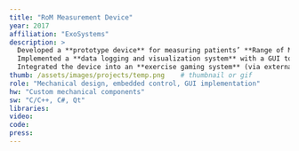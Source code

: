 ```yaml
---
title: "RoM Measurement Device"
year: 2017
affiliation: "ExoSystems"
description: >
  Developed a **prototype device** for measuring patients’ **Range of Motion (RoM)** to support joint rehabilitation therapy.  
  Implemented a **data logging and visualization system** with a GUI to analyze measured RoM values.  
  Integrated the device into an **exercise gaming system** (via external development) to enable interactive, game-based rehabilitation exercises.
thumb: /assets/images/projects/temp.png    # thumbnail or gif
role: "Mechanical design, embedded control, GUI implementation"
hw: "Custom mechanical components"
sw: "C/C++, C#, Qt"
libraries:
video:
code:
press:
---
```

